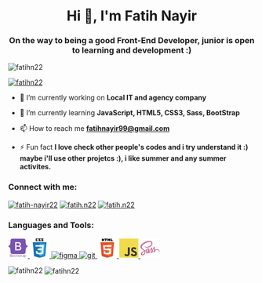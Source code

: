 <h1 align="center">Hi 👋, I'm Fatih Nayir</h1>
<h3 align="center">On the way to being a good Front-End Developer, junior is open to learning and development :)</h3>

<p align="left"> <img src="https://komarev.com/ghpvc/?username=fatihn22&label=Profile%20views&color=0e75b6&style=flat" alt="fatihn22" /> </p>

<p align="left"> <a href="https://github.com/ryo-ma/github-profile-trophy"><img src="https://github-profile-trophy.vercel.app/?username=fatihn22" alt="fatihn22" /></a> </p>

- 🔭 I’m currently working on **Local IT and agency company**

- 🌱 I’m currently learning **JavaScript, HTML5, CSS3, Sass, BootStrap**

- 📫 How to reach me **fatihnayir99@gmail.com**

- ⚡ Fun fact **I love check other people's codes and i try understand it :) maybe i'll use other projetcs :), i like summer and any summer activites.**

<h3 align="left">Connect with me:</h3>
<p align="left">
<a href="https://linkedin.com/in/fatih-nayir22" target="blank"><img align="center" src="https://raw.githubusercontent.com/rahuldkjain/github-profile-readme-generator/master/src/images/icons/Social/linked-in-alt.svg" alt="fatih-nayir22" height="30" width="40" /></a>
<a href="https://instagram.com/fatih.n22" target="blank"><img align="center" src="https://raw.githubusercontent.com/rahuldkjain/github-profile-readme-generator/master/src/images/icons/Social/instagram.svg" alt="fatih.n22" height="30" width="40" /></a>
  <a href="https://github.com/FatihN22" target="blank"><img align="center" src="https://raw.githubusercontent.com/rahuldkjain/github-profile-readme-generator/master/src/images/icons/Social/github.svg" alt="fatih.n22" height="30" width="40" /></a>
</p>


<h3 align="left">Languages and Tools:</h3>
<p align="left"> <a href="https://getbootstrap.com" target="_blank" rel="noreferrer"> <img src="https://raw.githubusercontent.com/devicons/devicon/master/icons/bootstrap/bootstrap-plain-wordmark.svg" alt="bootstrap" width="40" height="40"/> </a> <a href="https://www.w3schools.com/css/" target="_blank" rel="noreferrer"> <img src="https://raw.githubusercontent.com/devicons/devicon/master/icons/css3/css3-original-wordmark.svg" alt="css3" width="40" height="40"/> </a> <a href="https://www.figma.com/" target="_blank" rel="noreferrer"> <img src="https://www.vectorlogo.zone/logos/figma/figma-icon.svg" alt="figma" width="40" height="40"/> </a> <a href="https://git-scm.com/" target="_blank" rel="noreferrer"> <img src="https://www.vectorlogo.zone/logos/git-scm/git-scm-icon.svg" alt="git" width="40" height="40"/> </a> <a href="https://www.w3.org/html/" target="_blank" rel="noreferrer"> <img src="https://raw.githubusercontent.com/devicons/devicon/master/icons/html5/html5-original-wordmark.svg" alt="html5" width="40" height="40"/> </a> <a href="https://developer.mozilla.org/en-US/docs/Web/JavaScript" target="_blank" rel="noreferrer"> <img src="https://raw.githubusercontent.com/devicons/devicon/master/icons/javascript/javascript-original.svg" alt="javascript" width="40" height="40"/> </a> <a href="https://sass-lang.com" target="_blank" rel="noreferrer"> <img src="https://raw.githubusercontent.com/devicons/devicon/master/icons/sass/sass-original.svg" alt="sass" width="40" height="40"/> </a> </p>

<p><img align="left" src="https://github-readme-stats.vercel.app/api/top-langs?username=fatihn22&show_icons=true&locale=en&layout=compact" alt="fatihn22" /></p>

<p>&nbsp;<img align="center" src="https://github-readme-stats.vercel.app/api?username=fatihn22&show_icons=true&locale=en" alt="fatihn22" /></p>
